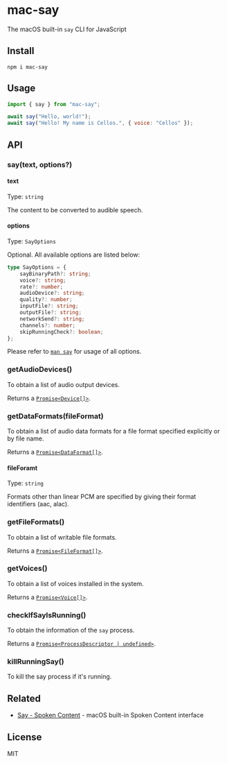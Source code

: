 # mac-say

The macOS built-in `say` CLI for JavaScript

## Install

```shell
npm i mac-say
```

## Usage

```javascript
import { say } from "mac-say";

await say("Hello, world!");
await say("Hello! My name is Cellos.", { voice: "Cellos" });
```

## API

### say(text, options?)

#### text

Type: `string`

The content to be converted to audible speech.

#### options

Type: `SayOptions`

Optional. All available options are listed below:

```typescript
type SayOptions = {
	sayBinaryPath?: string;
	voice?: string;
	rate?: number;
	audioDevice?: string;
	quality?: number;
	inputFile?: string;
	outputFile?: string;
	networkSend?: string;
	channels?: number;
	skipRunningCheck?: boolean;
};
```

Please refer to [`man say`](https://www.unix.com/man-page/osx/1/say/) for usage of all options.

### getAudioDevices()

To obtain a list of audio output devices.

Returns a [`Promise<Device[]>`][types].

### getDataFormats(fileFormat)

To obtain a list of audio data formats for a file format specified explicitly or by file name.

Returns a [`Promise<DataFormat[]>`][types].

#### fileForamt

Type: `string`

Formats other than linear PCM are specified by giving their format identifiers (aac, alac).

### getFileFormats()

To obtain a list of writable file formats.

Returns a [`Promise<FileFormat[]>`][types].

### getVoices()

To obtain a list of voices installed in the system.

Returns a [`Promise<Voice[]>`][types].

### checkIfSayIsRunning()

To obtain the information of the `say` process.

Returns a [`Promise<ProcessDescriptor | undefined>`](https://github.com/sindresorhus/ps-list/blob/46f7d16920ed12c2866ddacc5044df7f8f87b179/index.d.ts#L13-L38).

### killRunningSay()

To kill the say process if it's running.

## Related

- [Say - Spoken Content](https://raycast.com/litomore/say) - macOS built-in Spoken Content interface

## License

MIT

[types]: https://github.com/LitoMore/mac-say/blob/main/source/types.ts
